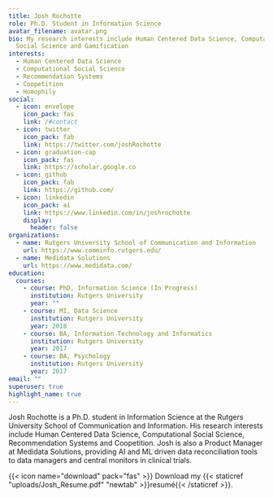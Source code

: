 ```yaml
---
title: Josh Rochotte
role: Ph.D. Student in Information Science
avatar_filename: avatar.png
bio: My research interests include Human Centered Data Science, Computational
  Social Science and Gamification
interests:
  - Human Centered Data Science
  - Computational Social Science
  - Recommendation Systems
  - Coopetition
  - Homophily
social:
  - icon: envelope
    icon_pack: fas
    link: /#contact
  - icon: twitter
    icon_pack: fab
    link: https://twitter.com/joshRochotte
  - icon: graduation-cap
    icon_pack: fas
    link: https://scholar.google.co
  - icon: github
    icon_pack: fab
    link: https://github.com/
  - icon: linkedin
    icon_pack: ai
    link: https://www.linkedin.com/in/joshrochotte
    display:
      header: false
organizations:
  - name: Rutgers University School of Communication and Information
    url: https://www.comminfo.rutgers.edu/
  - name: Medidata Solutions
    url: https://www.medidata.com/
education:
  courses:
    - course: PhD, Information Science (In Progress)
      institution: Rutgers University
      year: ""
    - course: MI, Data Science
      institution: Rutgers University
      year: 2018
    - course: BA, Information Technology and Informatics
      institution: Rutgers University
      year: 2017
    - course: BA, Psychology
      institution: Rutgers University
      year: 2017
email: ""
superuser: true
highlight_name: true
---
```

Josh Rochotte is a Ph.D. student in Information Science at the Rutgers University School of Communication and Information. His research interests include Human Centered Data Science, Computational Social Science, Recommendation Systems and Coopetition. Josh is also a Product Manager at Medidata Solutions, providing AI and ML driven data reconciliation tools to data managers and central monitors in clinical trials.

{{< icon name="download" pack="fas" >}} Download my {{< staticref "uploads/Josh_Resume.pdf" "newtab" >}}resumé{{< /staticref >}}.